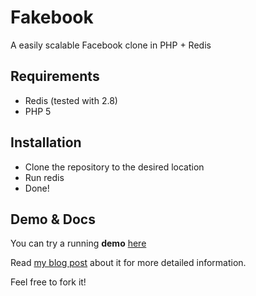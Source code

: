 Fakebook
========
A easily scalable Facebook clone in PHP + Redis

Requirements
------------
* Redis (tested with 2.8)
* PHP 5

Installation
------------
* Clone the repository to the desired location
* Run redis
* Done!

Demo & Docs
-----------
You can try a running **demo** [here](http://salvoadriano.com/fakebook)

Read [my blog post](http://salvoadriano.com/2013/12/13/how-i-made-a-social-network-in-a-bunch-of-hours.html) about it for more detailed information.

Feel free to fork it!